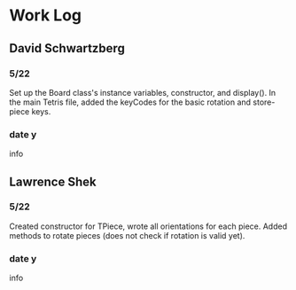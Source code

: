 # Work Log

## David Schwartzberg

### 5/22

Set up the Board class's instance variables, constructor, and display(). 
In the main Tetris file, added the keyCodes for the basic rotation and store-piece keys.

### date y

info


## Lawrence Shek

### 5/22

Created constructor for TPiece, wrote all orientations for each piece. 
Added methods to rotate pieces (does not check if rotation is valid yet).  

### date y

info
